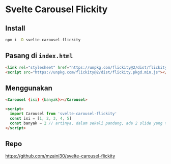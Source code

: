 # Svelte Carousel Flickity

## Install

```bash
npm i -D svelte-carousel-flickity
```

## Pasang di `index.html`

```html
<link rel="stylesheet" href="https://unpkg.com/flickity@2/dist/flickity.min.css">
<script src="https://unpkg.com/flickity@2/dist/flickity.pkgd.min.js"></script>
```

## Menggunakan

```html
<Carousel {isi} {banyak}></Carousel>

<script>
  import Carousel from 'svelte-carousel-flickity'
  const isi = [1, 2, 3, 4, 5]
  const banyak = 2 // artinya, dalam sekali pandang, ada 2 slide yang terlihat
</script>
```

## Repo

https://github.com/mzaini30/svelte-carousel-flickity